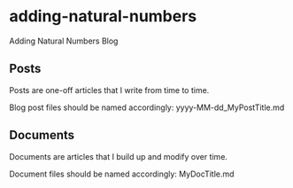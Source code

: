 # adding-natural-numbers

Adding Natural Numbers Blog

## Posts

Posts are one-off articles that I write from time to time.

Blog post files should be named accordingly: yyyy-MM-dd_MyPostTitle.md

## Documents

Documents are articles that I build up and modify over time.

Document files should be named accordingly: MyDocTitle.md
